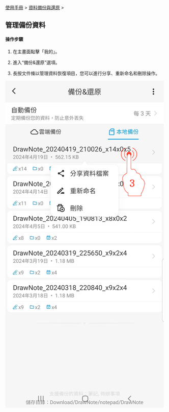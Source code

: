 [使用手冊](/dragonnest/drawnote/manual/zh-tw) > [資料備份與還原](/dragonnest/drawnote/manual/zh-tw/data_backup_and_recovery) >

管理備份資料
---
#### 操作步驟

1. 在主畫面點擊「我的」。

2. 進入“備份&還原”選項。

3. 長按文件條以管理資料恢復項目，您可以進行分享、重新命名和刪除操作。


![](imgs/manage_backup_data1.png)